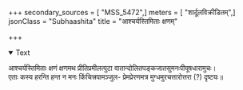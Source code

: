 +++
secondary_sources = [ "MSS_5472",]
meters = [ "शार्दूलविक्रीडितम्",]
jsonClass = "Subhaashita"
title = "आश्चर्यस्तिमिताः क्षणम्"

+++

<details open><summary>Text</summary>

आश्चर्यस्तिमिताः क्षणं क्षणमथ प्रीतिप्रमीलत्पुटा वातान्दोलितपङ्कजातसुमनःपीयूषधारामुचः।  
एताः कस्य हरन्ति हन्त न मनः किंचित्त्रपामञ्जुल- प्रेमप्रेरणमत्र मुग्धमुरचत्तारोत्तरा (?) दृष्टयः॥
</details>
